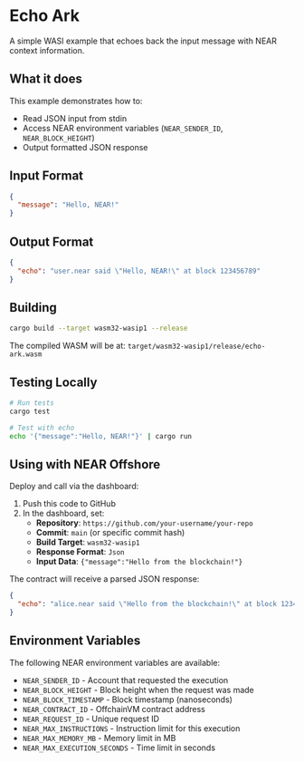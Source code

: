 # Echo Ark

A simple WASI example that echoes back the input message with NEAR context information.

## What it does

This example demonstrates how to:
- Read JSON input from stdin
- Access NEAR environment variables (`NEAR_SENDER_ID`, `NEAR_BLOCK_HEIGHT`)
- Output formatted JSON response

## Input Format

```json
{
  "message": "Hello, NEAR!"
}
```

## Output Format

```json
{
  "echo": "user.near said \"Hello, NEAR!\" at block 123456789"
}
```

## Building

```bash
cargo build --target wasm32-wasip1 --release
```

The compiled WASM will be at: `target/wasm32-wasip1/release/echo-ark.wasm`

## Testing Locally

```bash
# Run tests
cargo test

# Test with echo
echo '{"message":"Hello, NEAR!"}' | cargo run
```

## Using with NEAR Offshore

Deploy and call via the dashboard:
1. Push this code to GitHub
2. In the dashboard, set:
   - **Repository**: `https://github.com/your-username/your-repo`
   - **Commit**: `main` (or specific commit hash)
   - **Build Target**: `wasm32-wasip1`
   - **Response Format**: `Json`
   - **Input Data**: `{"message":"Hello from the blockchain!"}`

The contract will receive a parsed JSON response:
```json
{
  "echo": "alice.near said \"Hello from the blockchain!\" at block 123456789"
}
```

## Environment Variables

The following NEAR environment variables are available:
- `NEAR_SENDER_ID` - Account that requested the execution
- `NEAR_BLOCK_HEIGHT` - Block height when the request was made
- `NEAR_BLOCK_TIMESTAMP` - Block timestamp (nanoseconds)
- `NEAR_CONTRACT_ID` - OffchainVM contract address
- `NEAR_REQUEST_ID` - Unique request ID
- `NEAR_MAX_INSTRUCTIONS` - Instruction limit for this execution
- `NEAR_MAX_MEMORY_MB` - Memory limit in MB
- `NEAR_MAX_EXECUTION_SECONDS` - Time limit in seconds
